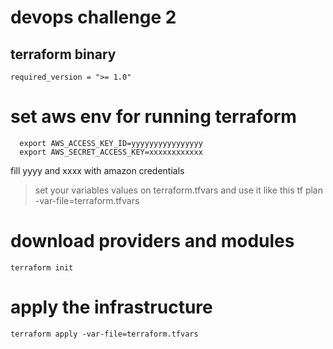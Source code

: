 # devops challenge 2

## terraform binary
```
required_version = ">= 1.0"
```
# set aws env for running terraform
```
  export AWS_ACCESS_KEY_ID=yyyyyyyyyyyyyyyy
  export AWS_SECRET_ACCESS_KEY=xxxxxxxxxxxx
```
fill yyyy and xxxx with amazon credentials

> set your variables values on terraform.tfvars and use it like this tf plan -var-file=terraform.tfvars
# download providers and modules
```
terraform init
```
# apply the infrastructure
```
terraform apply -var-file=terraform.tfvars
```
